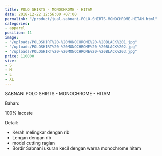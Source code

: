 ```yaml
---
title: POLO SHIRTS - MONOCHROME - HITAM
date: 2018-12-22 12:56:00 +07:00
permalink: "/product/jual-sabnani-POLO-SHIRTS-MONOCHROME-HITAM.html"
categories:
- apparel
position: 11
image:
- "/uploads/POLOSHIRT%20-%20MONOCHROME%20-%20BLACK%201.jpg"
- "/uploads/POLOSHIRT%20-%20MONOCHROME%20-%20BLACK%202.jpg"
- "/uploads/POLOSHIRT%20-%20MONOCHROME%20-%20BLACK%203.jpg"
price: 110000
size:
- S
- M
- L
- XL
---
```


SABNANI
POLO SHIRTS - MONOCHROME - HITAM

Bahan:

100% lacoste

Detail:

- Kerah melingkar dengan rib
- Lengan dengan rib
- model cutting raglan
- Bordir Sabnani ukuran kecil dengan warna monochrome hitam